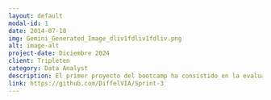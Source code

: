 ```yaml
---
layout: default
modal-id: 1
date: 2014-07-18
img: Gemini_Generated_Image_dliv1fdliv1fdliv.png
alt: image-alt
project-date: Diciembre 2024
client: Tripleten
category: Data Analyst
description: El primer proyecto del bootcamp ha consistido en la evaluación de la calidad de datos. Se ha centrado en el análisis profundo de las características de los datos para su modificación. El lenguaje utilizado ha sido python, sin importar librerías y utilizando el motro jupyter notebook. Los métodos utilizados fueron strip, replace, sum, int, split, print, fstrings, pop, insert.
link: https://github.com/DiffelVIA/Sprint-3
---
```

